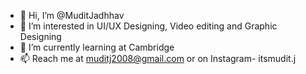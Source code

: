 - 👋 Hi, I’m @MuditJadhhav
- 👀 I’m interested in UI/UX Designing, Video editing and Graphic Designing
- 🌱 I’m currently learning at Cambridge
- 📫 Reach me at muditj2008@gmail.com or on Instagram- itsmudit.j

<!---
MuditJadhhav/MuditJadhhav is a ✨ special ✨ repository because its `README.md` (this file) appears on your GitHub profile.
You can click the Preview link to take a look at your changes.
--->

